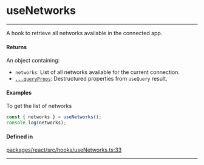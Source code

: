 # useNetworks
---

A hook to retrieve all networks available in the connected app.

#### Returns

An object containing:
- `networks`:  List of all networks available for the current connection.
- [`...queryProps`](https://tanstack.com/query/latest/docs/framework/react/reference/useQuery): Destructured properties from `useQuery` result.

#### Examples

To get the list of networks
```ts
const { networks } = useNetworks();
console.log(networks);
```

#### Defined in
[packages/react/src/hooks/useNetworks.ts:33](https://github.com/fuellabs/fuel-connectors/blob/main/packages/react/src/hooks/useNetworks.ts#L33)

___
